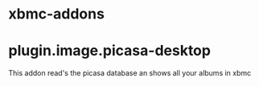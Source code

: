 xbmc-addons
===========


# plugin.image.picasa-desktop

This addon read's the picasa database an shows all your albums in xbmc